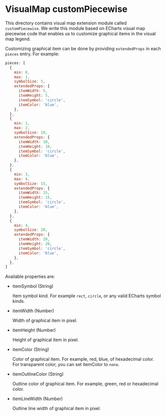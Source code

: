 # VisualMap customPiecewise

This directory contains visual map extension module called `customPiecewise`. We
write this module based on ECharts visual map piecewise code that enables us to
customize graphical items in the visual map legend.

Customizing graphical item can be done by providing `extendedProps` in each
`pieces` entry. For example:

```js
pieces: [
  {
    min: 0,
    max: 1,
    symbolSize: 5,
    extendedProps: {
      itemWidth: 5,
      itemHeight: 5,
      itemSymbol: 'circle',
      itemColor: 'blue',
    },
  },
  {
    min: 1,
    max: 2,
    symbolSize: 10,
    extendedProps: {
      itemWidth: 10,
      itemHeight: 10,
      itemSymbol: 'circle',
      itemColor: 'blue',
    },
  },
  {
    min: 3,
    max: 4,
    symbolSize: 15,
    extendedProps: {
      itemWidth: 15,
      itemHeight: 15,
      itemSymbol: 'circle',
      itemColor: 'blue',
    },
  },
  {
    min: 4,
    symbolSize: 20,
    extendedProps: {
      itemWidth: 20,
      itemHeight: 20,
      itemSymbol: 'circle',
      itemColor: 'blue',
    },
  },
]
```

Available properties are:

- itemSymbol (String)

  Item symbol kind. For example `rect`, `circle`, or any valid ECharts symbol
  kinds.

- itemWidth (Number)

  Width of graphical item in pixel.

- itemHeight (Number)

  Height of graphical item in pixel.

- itemColor (String)

  Color of graphical item. For example, red, blue, of hexadecimal color. For
  transparent color, you can set itemColor to `none`.

- itemOutlineColor (String)

  Outline color of graphical item. For example, green, red or hexadecimal color.

- itemLineWidth (Number)

  Outline line width of graphical item in pixel.
